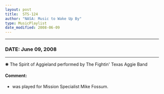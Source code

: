 ```yaml
---
layout: post
title:  STS-124
author: "NASA: Music to Wake Up By"
type: MusicPlaylist
date_modified: 2008-06-09
---
```


----
### DATE: June 09, 2008
----
✺ The Spirit of Aggieland performed by The Fightin' Texas Aggie Band

#### Comment:
* was played for Mission Specialist Mike Fossum.
